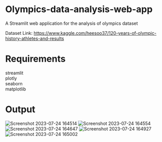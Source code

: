 
# Olympics-data-analysis-web-app

A Streamlit web application for the analysis of olympics dataset

Dataset Link: https://www.kaggle.com/heesoo37/120-years-of-olympic-history-athletes-and-results


# Requirements
streamlit     
plotly  
seaborn  
matplotlib

# Output
![Screenshot 2023-07-24 164514](https://github.com/HarshitaM26/Olympic_Data_Analysis/assets/104833080/d8d4812b-f499-4e8a-aa5a-d137178abf63)
![Screenshot 2023-07-24 164554](https://github.com/HarshitaM26/Olympic_Data_Analysis/assets/104833080/36dcc26e-9133-4c89-a8d8-fe5552459e57)
![Screenshot 2023-07-24 164647](https://github.com/HarshitaM26/Olympic_Data_Analysis/assets/104833080/888a57b8-1e6b-4857-a16a-7b4c6f8dc017)
![Screenshot 2023-07-24 164927](https://github.com/HarshitaM26/Olympic_Data_Analysis/assets/104833080/b0c2f441-1ea5-45a2-88a1-0f81c9385c1d)
![Screenshot 2023-07-24 165002](https://github.com/HarshitaM26/Olympic_Data_Analysis/assets/104833080/ae51d49c-8186-4a56-b706-e973c6a7c450)
